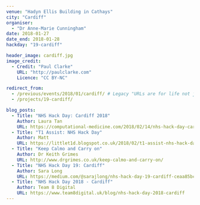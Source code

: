 ```yaml
---
venue: "Hadyn Ellis Building in Cathays"
city: "Cardiff"
organiser:
  - "Dr Anne-Marie Cunningham"
date: 2018-01-27
date_end: 2018-01-28
hackday: "19-cardiff"

header_image: cardiff.jpg
image_credit: 
  - Credit: "Paul Clarke"
    URL: "http://paulclarke.com"
    Licence: "CC BY-NC"

redirect_from:
  - /previous/events/2018/01/cardiff/ # Legacy "URLs are for life not just for Christmas"
  - /projects/19-cardiff/

blog_posts:
  - Title: "NHS Hack Day: Cardiff 2018"
    Author: Laura Tan
    URL: https://computational-medicine.com/2018/02/14/nhs-hack-day-cardiff-2018/
  - Title: "T1 Assist: NHS Hack Day"
    Author: Matt
    URL: https://littlet1d.blogspot.co.uk/2018/02/t1-assist-nhs-hack-day.html
  - Title: "Keep Calmo and Carry on"
    Author: Dr Keith Grimes
    URL: http://www.drgrimes.co.uk/keep-calmo-and-carry-on/
  - Title: "NHS Hack Day 19: Cardiff"
    Author: Sara Long
    URL: https://medium.com/@sarajlong/nhs-hack-day-19-cardiff-ceaa85bc088c
  - Title: "NHS Hack Day 2018 - Cardiff"
    Author: Team 8 Digital
    URL: https://www.team8digital.uk/blog/nhs-hack-day-2018-cardiff
---
```

